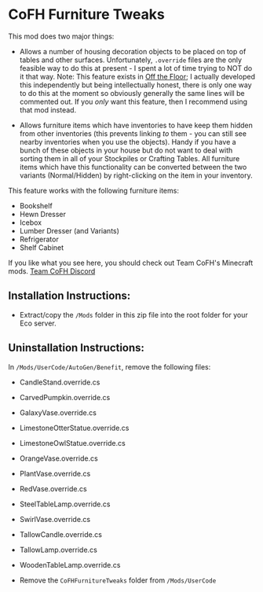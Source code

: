 # CoFH Furniture Tweaks

This mod does two major things:

- Allows a number of housing decoration objects to be placed on top of tables and other surfaces. Unfortunately, `.override` files are the only feasible way to do this at present - I spent a lot of time trying to NOT do it that way. Note: This feature exists in [Off the Floor](https://mod.io/g/eco/m/off-the-floor); I actually developed this independently but being intellectually honest, there is only one way to do this at the moment so obviously generally the same lines will be commented out. If you *only* want this feature, then I recommend using that mod instead.

- Allows furniture items which have inventories to have keep them hidden from other inventories (this prevents linking *to* them - you can still see nearby inventories when you use the objects). Handy if you have a bunch of these objects in your house but do not want to deal with sorting them in all of your Stockpiles or Crafting Tables. All furniture items which have this functionality can be converted between the two variants (Normal/Hidden) by right-clicking on the item in your inventory.

This feature works with the following furniture items:

- Bookshelf
- Hewn Dresser
- Icebox
- Lumber Dresser (and Variants)
- Refrigerator
- Shelf Cabinet

If you like what you see here, you should check out Team CoFH's Minecraft mods.
[Team CoFH Discord](https://discord.gg/uRKrnbH)

## Installation Instructions:

- Extract/copy the `/Mods` folder in this zip file into the root folder for your Eco server.

## Uninstallation Instructions:

In `/Mods/UserCode/AutoGen/Benefit`, remove the following files:
- CandleStand.override.cs
- CarvedPumpkin.override.cs
- GalaxyVase.override.cs
- LimestoneOtterStatue.override.cs
- LimestoneOwlStatue.override.cs
- OrangeVase.override.cs
- PlantVase.override.cs
- RedVase.override.cs
- SteelTableLamp.override.cs
- SwirlVase.override.cs
- TallowCandle.override.cs
- TallowLamp.override.cs
- WoodenTableLamp.override.cs

- Remove the `CoFHFurnitureTweaks` folder from `/Mods/UserCode`
